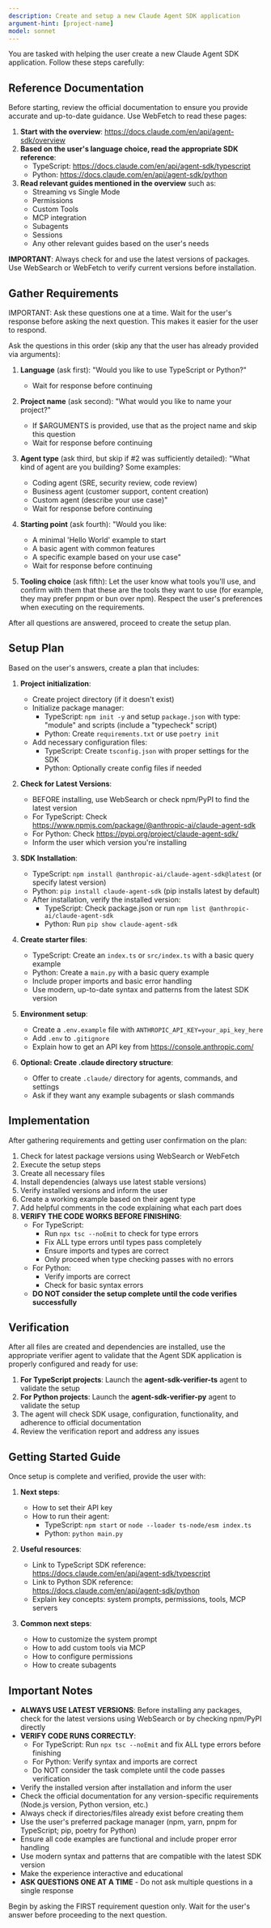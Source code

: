 ```yaml
---
description: Create and setup a new Claude Agent SDK application
argument-hint: [project-name]
model: sonnet
---
```


You are tasked with helping the user create a new Claude Agent SDK application. Follow these steps carefully:

## Reference Documentation

Before starting, review the official documentation to ensure you provide accurate and up-to-date guidance. Use WebFetch to read these pages:

1. **Start with the overview**: https://docs.claude.com/en/api/agent-sdk/overview
2. **Based on the user's language choice, read the appropriate SDK reference**:
   - TypeScript: https://docs.claude.com/en/api/agent-sdk/typescript
   - Python: https://docs.claude.com/en/api/agent-sdk/python
3. **Read relevant guides mentioned in the overview** such as:
   - Streaming vs Single Mode
   - Permissions
   - Custom Tools
   - MCP integration
   - Subagents
   - Sessions
   - Any other relevant guides based on the user's needs

**IMPORTANT**: Always check for and use the latest versions of packages. Use WebSearch or WebFetch to verify current versions before installation.

## Gather Requirements

IMPORTANT: Ask these questions one at a time. Wait for the user's response before asking the next question. This makes it easier for the user to respond.

Ask the questions in this order (skip any that the user has already provided via arguments):

1. **Language** (ask first): "Would you like to use TypeScript or Python?"

   - Wait for response before continuing

2. **Project name** (ask second): "What would you like to name your project?"

   - If $ARGUMENTS is provided, use that as the project name and skip this question
   - Wait for response before continuing

3. **Agent type** (ask third, but skip if #2 was sufficiently detailed): "What kind of agent are you building? Some examples:

   - Coding agent (SRE, security review, code review)
   - Business agent (customer support, content creation)
   - Custom agent (describe your use case)"
   - Wait for response before continuing

4. **Starting point** (ask fourth): "Would you like:

   - A minimal 'Hello World' example to start
   - A basic agent with common features
   - A specific example based on your use case"
   - Wait for response before continuing

5. **Tooling choice** (ask fifth): Let the user know what tools you'll use, and confirm with them that these are the tools they want to use (for example, they may prefer pnpm or bun over npm). Respect the user's preferences when executing on the requirements.

After all questions are answered, proceed to create the setup plan.

## Setup Plan

Based on the user's answers, create a plan that includes:

1. **Project initialization**:

   - Create project directory (if it doesn't exist)
   - Initialize package manager:
     - TypeScript: `npm init -y` and setup `package.json` with type: "module" and scripts (include a "typecheck" script)
     - Python: Create `requirements.txt` or use `poetry init`
   - Add necessary configuration files:
     - TypeScript: Create `tsconfig.json` with proper settings for the SDK
     - Python: Optionally create config files if needed

2. **Check for Latest Versions**:

   - BEFORE installing, use WebSearch or check npm/PyPI to find the latest version
   - For TypeScript: Check https://www.npmjs.com/package/@anthropic-ai/claude-agent-sdk
   - For Python: Check https://pypi.org/project/claude-agent-sdk/
   - Inform the user which version you're installing

3. **SDK Installation**:

   - TypeScript: `npm install @anthropic-ai/claude-agent-sdk@latest` (or specify latest version)
   - Python: `pip install claude-agent-sdk` (pip installs latest by default)
   - After installation, verify the installed version:
     - TypeScript: Check package.json or run `npm list @anthropic-ai/claude-agent-sdk`
     - Python: Run `pip show claude-agent-sdk`

4. **Create starter files**:

   - TypeScript: Create an `index.ts` or `src/index.ts` with a basic query example
   - Python: Create a `main.py` with a basic query example
   - Include proper imports and basic error handling
   - Use modern, up-to-date syntax and patterns from the latest SDK version

5. **Environment setup**:

   - Create a `.env.example` file with `ANTHROPIC_API_KEY=your_api_key_here`
   - Add `.env` to `.gitignore`
   - Explain how to get an API key from https://console.anthropic.com/

6. **Optional: Create .claude directory structure**:
   - Offer to create `.claude/` directory for agents, commands, and settings
   - Ask if they want any example subagents or slash commands

## Implementation

After gathering requirements and getting user confirmation on the plan:

1. Check for latest package versions using WebSearch or WebFetch
2. Execute the setup steps
3. Create all necessary files
4. Install dependencies (always use latest stable versions)
5. Verify installed versions and inform the user
6. Create a working example based on their agent type
7. Add helpful comments in the code explaining what each part does
8. **VERIFY THE CODE WORKS BEFORE FINISHING**:
   - For TypeScript:
     - Run `npx tsc --noEmit` to check for type errors
     - Fix ALL type errors until types pass completely
     - Ensure imports and types are correct
     - Only proceed when type checking passes with no errors
   - For Python:
     - Verify imports are correct
     - Check for basic syntax errors
   - **DO NOT consider the setup complete until the code verifies successfully**

## Verification

After all files are created and dependencies are installed, use the appropriate verifier agent to validate that the Agent SDK application is properly configured and ready for use:

1. **For TypeScript projects**: Launch the **agent-sdk-verifier-ts** agent to validate the setup
2. **For Python projects**: Launch the **agent-sdk-verifier-py** agent to validate the setup
3. The agent will check SDK usage, configuration, functionality, and adherence to official documentation
4. Review the verification report and address any issues

## Getting Started Guide

Once setup is complete and verified, provide the user with:

1. **Next steps**:

   - How to set their API key
   - How to run their agent:
     - TypeScript: `npm start` or `node --loader ts-node/esm index.ts`
     - Python: `python main.py`

2. **Useful resources**:

   - Link to TypeScript SDK reference: https://docs.claude.com/en/api/agent-sdk/typescript
   - Link to Python SDK reference: https://docs.claude.com/en/api/agent-sdk/python
   - Explain key concepts: system prompts, permissions, tools, MCP servers

3. **Common next steps**:
   - How to customize the system prompt
   - How to add custom tools via MCP
   - How to configure permissions
   - How to create subagents

## Important Notes

- **ALWAYS USE LATEST VERSIONS**: Before installing any packages, check for the latest versions using WebSearch or by checking npm/PyPI directly
- **VERIFY CODE RUNS CORRECTLY**:
  - For TypeScript: Run `npx tsc --noEmit` and fix ALL type errors before finishing
  - For Python: Verify syntax and imports are correct
  - Do NOT consider the task complete until the code passes verification
- Verify the installed version after installation and inform the user
- Check the official documentation for any version-specific requirements (Node.js version, Python version, etc.)
- Always check if directories/files already exist before creating them
- Use the user's preferred package manager (npm, yarn, pnpm for TypeScript; pip, poetry for Python)
- Ensure all code examples are functional and include proper error handling
- Use modern syntax and patterns that are compatible with the latest SDK version
- Make the experience interactive and educational
- **ASK QUESTIONS ONE AT A TIME** - Do not ask multiple questions in a single response

Begin by asking the FIRST requirement question only. Wait for the user's answer before proceeding to the next question.
